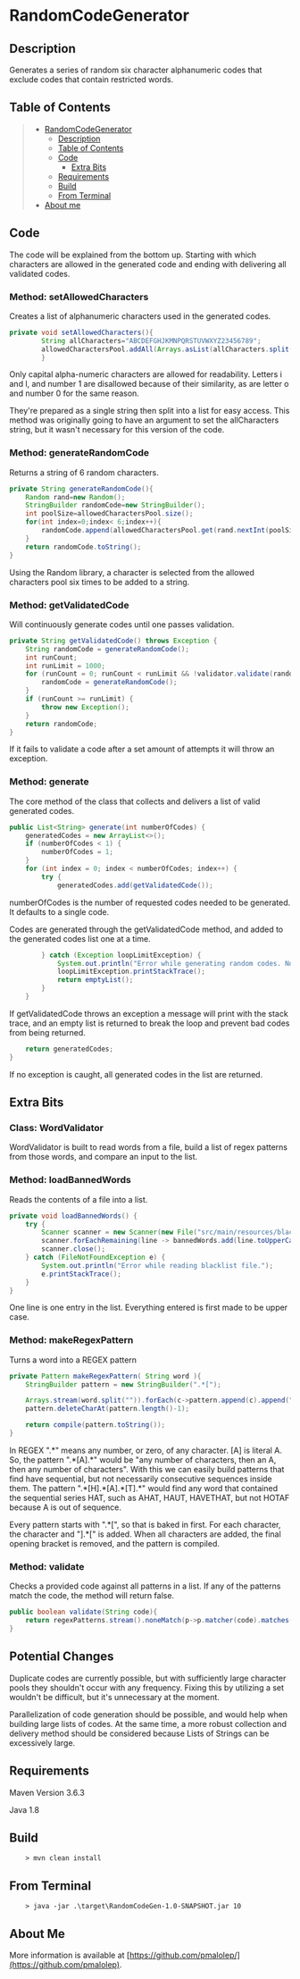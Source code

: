 # RandomCodeGenerator

## Description

Generates a series of random six character alphanumeric codes that exclude codes that contain restricted words.

## Table of Contents

> * [RandomCodeGenerator](#RandomCodeGenerator)
>      * [Description](#Description)
>   * [Table of Contents](#table-of-contents)
>   * [Code](#code)
>       * [Extra Bits](#extra-bits)
>   * [Requirements](#requirements)
>   * [Build](#build)
>   * [From Terminal](#From-Terminal)
> * [About me](#about-me)

## Code

The code will be explained from the bottom up. Starting with which characters are allowed in the generated code and
ending with delivering all validated codes.

### Method: setAllowedCharacters
Creates a list of alphanumeric characters used in the generated codes.
```java
private void setAllowedCharacters(){
        String allCharacters="ABCDEFGHJKMNPQRSTUVWXYZ23456789";
        allowedCharactersPool.addAll(Arrays.asList(allCharacters.split("")));
        }
```

Only capital alpha-numeric characters are allowed for readability. Letters i and l, and number 1 are disallowed because
of their similarity, as are letter o and number 0 for the same reason.

They're prepared as a single string then split into a list for easy access. This method was originally going to have an
argument to set the allCharacters string, but it wasn't necessary for this version of the code.

### Method: generateRandomCode
Returns a string of 6 random characters.
```java
private String generateRandomCode(){
    Random rand=new Random();
    StringBuilder randomCode=new StringBuilder();
    int poolSize=allowedCharactersPool.size();
    for(int index=0;index< 6;index++){
        randomCode.append(allowedCharactersPool.get(rand.nextInt(poolSize)));
    }
    return randomCode.toString();
}
```
Using the Random library, a character is selected from the allowed characters pool six times to be added to a string. 

### Method: getValidatedCode
Will continuously generate codes until one passes validation.
```java
private String getValidatedCode() throws Exception {
    String randomCode = generateRandomCode();
    int runCount;
    int runLimit = 1000;
    for (runCount = 0; runCount < runLimit && !validator.validate(randomCode); runCount++) {
        randomCode = generateRandomCode();
    }
    if (runCount >= runLimit) {
        throw new Exception();
    }
    return randomCode;
}
```
If it fails to validate a code after a set amount of attempts it will throw an exception.

### Method: generate
The core method of the class that collects and delivers a list of valid generated codes.
```java
public List<String> generate(int numberOfCodes) {
    generatedCodes = new ArrayList<>();
    if (numberOfCodes < 1) {
        numberOfCodes = 1; 
    }
    for (int index = 0; index < numberOfCodes; index++) { 
        try {
            generatedCodes.add(getValidatedCode());
```
numberOfCodes is the number of requested codes needed to be generated. It defaults to a single code.

Codes are generated through the getValidatedCode method, and added to the generated codes list one at a time. 
```java
        } catch (Exception loopLimitException) {
            System.out.println("Error while generating random codes. No valid codes could be produced after 1000 attempts. This is most likely due to an overly restrictive word forbidden list.");
            loopLimitException.printStackTrace();
            return emptyList();
        }
    }
```
If getValidatedCode throws an exception a message will print with the stack trace, and an empty list is returned to break the loop and prevent bad codes from being returned.
```java
    return generatedCodes;
}
```
If no exception is caught, all generated codes in the list are returned.

## Extra Bits

### Class: WordValidator
WordValidator is built to read words from a file, build a list of regex patterns from those words, and compare an input to the list.

### Method: loadBannedWords
Reads the contents of a file into a list.
```java
private void loadBannedWords() {
    try {
        Scanner scanner = new Scanner(new File("src/main/resources/blacklistTEST.txt"));
        scanner.forEachRemaining(line -> bannedWords.add(line.toUpperCase()));
        scanner.close();
    } catch (FileNotFoundException e) {
        System.out.println("Error while reading blacklist file.");
        e.printStackTrace();
    }
}
```
One line is one entry in the list. Everything entered is first made to be upper case.
### Method: makeRegexPattern
Turns a word into a REGEX pattern 
```java
private Pattern makeRegexPattern( String word ){
    StringBuilder pattern = new StringBuilder(".*[");

    Arrays.stream(word.split("")).forEach(c->pattern.append(c).append("].*["));
    pattern.deleteCharAt(pattern.length()-1);

    return compile(pattern.toString());
}
```
In REGEX ".\*" means any number, or zero, of any character. [A] is literal A. So, the pattern ".\*[A].\*" would be "any number of characters, then an A, then any number of characters". With this we can easily build patterns that find have sequential, but not necessarily consecutive sequences inside them. The pattern ".\*[H].\*[A].\*[T].\*" would find any word that contained the sequential series HAT, such as AHAT, HAUT, HAVETHAT, but not HOTAF because A is out of sequence.

Every pattern starts with ".\*[", so that is baked in first. For each character, the character and "].\*[" is added. When all characters are added, the final opening bracket is removed, and the pattern is compiled.

### Method: validate
Checks a provided code against all patterns in a list. If any of the patterns match the code, the method will return false.
```java
public boolean validate(String code){
    return regexPatterns.stream().noneMatch(p->p.matcher(code).matches());
}
```

## Potential Changes
Duplicate codes are currently possible, but with sufficiently large character pools they shouldn't occur with any frequency. Fixing this by utilizing a set wouldn't be difficult, but it's unnecessary at the moment.

Parallelization of code generation should be possible, and would help when building large lists of codes. At the same time, a more robust collection and delivery method should be considered because Lists of Strings can be excessively large.
## Requirements

Maven Version 3.6.3

Java 1.8

## Build

```
    > mvn clean install
```

## From Terminal

```
    > java -jar .\target\RandomCodeGen-1.0-SNAPSHOT.jar 10
```

## About Me
More information is available at [https://github.com/pmalolep/](https://github.com/pmalolep).